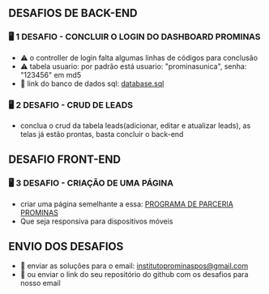 

## DESAFIOS DE BACK-END

### :desktop_computer:  1 DESAFIO - CONCLUIR O LOGIN DO DASHBOARD PROMINAS

- :warning: o controller de login falta algumas linhas de códigos para conclusão
- :warning: tabela usuario: por padrão está usuario: "prominasunica", senha: "123456" em md5
- 🔗 link do banco de dados sql: <a target="_blank" href="https://github.com/prominasunica/desafio-estagio/blob/master/administrator/database.sql">database.sql</a>

### :desktop_computer:  2 DESAFIO - CRUD DE LEADS

- conclua o crud da tabela leads(adicionar, editar e atualizar leads), as telas já estão prontas, basta concluir o back-end


## DESAFIO FRONT-END

### :desktop_computer:  3 DESAFIO - CRIAÇÃO DE UMA PÁGINA
- criar uma página semelhante a essa: <a target="_blank" href="https://prominasunicapos.com.br/parceiros">PROGRAMA DE PARCERIA PROMINAS</a>
- Que seja responsiva para dispositivos móveis

## ENVIO DOS DESAFIOS
- 🚀 enviar as soluções para o email: institutoprominaspos@gmail.com
- 🔗 ou enviar o link do seu repositório do github com os desafios para nosso email

